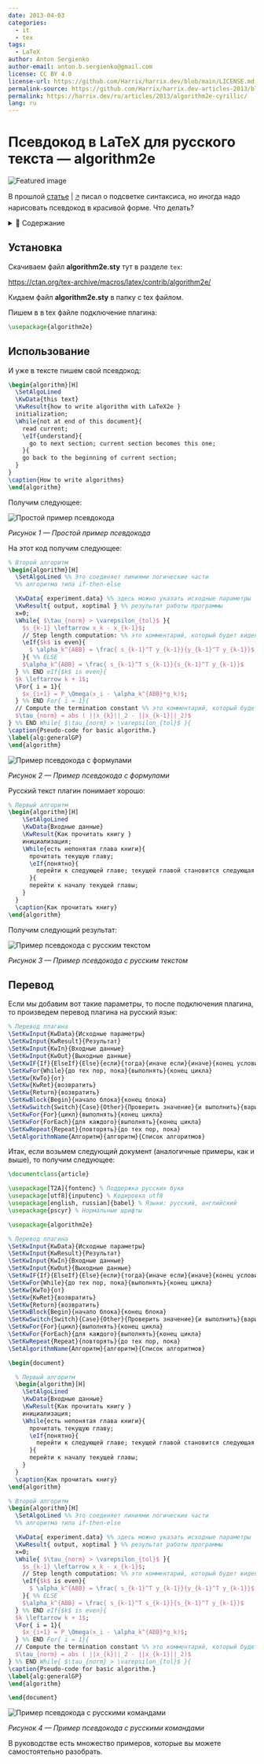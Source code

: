 ```yaml
---
date: 2013-04-03
categories:
  - it
  - tex
tags:
  - LaTeX
author: Anton Sergienko
author-email: anton.b.sergienko@gmail.com
license: CC BY 4.0
license-url: https://github.com/Harrix/harrix.dev/blob/main/LICENSE.md
permalink-source: https://github.com/Harrix/harrix.dev-articles-2013/blob/main/algorithm2e-cyrillic/algorithm2e-cyrillic.md
permalink: https://harrix.dev/ru/articles/2013/algorithm2e-cyrillic/
lang: ru
---
```


# Псевдокод в LaTeX для русского текста — algorithm2e

![Featured image](featured-image.svg)

В прошлой [статье](https://github.com/Harrix/harrix.dev-articles-2013/blob/main/latex-highlight-cyrillic/latex-highlight-cyrillic.md) | [🡥](https://harrix.dev/ru/articles/2013/latex-highlight-cyrillic/) писал о подсветке синтаксиса, но иногда надо нарисовать псевдокод в красивой форме. Что делать?

<details>
<summary>📖 Содержание</summary>

- [Установка](#установка)
- [Использование](#использование)
- [Перевод](#перевод)

> [!IMPORTANT]
> Если планируете использовать пакет для отображения алгоритмов больше одной страницы в длину, то откажитесь от него, так как он не приспособлен для разрезания алгоритмов по страницам. Используйте лучше пакет [algorithmicx](https://github.com/Harrix/harrix.dev-articles-2013/blob/main/algorithmicx-cyrillic/algorithmicx-cyrillic.md) | [🡥](https://harrix.dev/ru/articles/2013/algorithmicx-cyrillic/).

</details>

## Установка

Скачиваем файл **algorithm2e.sty** тут в разделе `tex`:

<https://ctan.org/tex-archive/macros/latex/contrib/algorithm2e/>

Кидаем файл **algorithm2e.sty** в папку с tex файлом.

Пишем в в tex файле подключение плагина:

```tex
\usepackage{algorithm2e}
```

## Использование

И уже в тексте пишем свой псевдокод:

```tex
\begin{algorithm}[H]
  \SetAlgoLined
  \KwData{this text}
  \KwResult{how to write algorithm with LaTeX2e }
  initialization;
  \While{not at end of this document}{
    read current;
    \eIf{understand}{
      go to next section; current section becomes this one;
    }{
    go back to the beginning of current section;
  }
}
\caption{How to write algorithms}
\end{algorithm}
```

Получим следующее:

![Простой пример псевдокода](img/algo_01.png)

_Рисунок 1 — Простой пример псевдокода_

На этот код получим следующее:

```tex
% Второй алгоритм
\begin{algorithm}[H]
  \SetAlgoLined %% Это соединяет линиями логические части
  %% алгоритма типа if-then-else

  \KwData{ experiment.data} %% здесь можно указать исходные параметры
  \KwResult{ output, xoptimal } %% результат работы программы
  x=0;
  \While{ $\tau_{norm} > \varepsilon_{tol}$ }{
    $s_{k-1} \leftarrow x_k - x_{k-1}$;
    // Step length computation: %% это комментарий, который будет виден.
    \eIf{$k$ is even}{
      $ \alpha_k^{ABB} = \frac{ s_{k-1}^T y_{k-1}}{y_{k-1}^T y_{k-1}}$
    }{ %% ELSE
    $\alpha_k^{ABB} = \frac{ s_{k-1}^T s_{k-1}}{s_{k-1}^T y_{k-1}}$
  } %% END eIf{$k$ is even}{
  $k \leftarrow k + 1$;
  \For{ i = 1}{
    $x_{i+1} = P_\Omega(x_i - \alpha_k^{ABB}*g_k)$;
  } %% END For{ i = 1}{
  // Compute the termination constant %% это комментарий, который будет виден.
  $\tau_{norm} = abs ( ||x_{k}||_2 - ||x_{k-1}||_2)$
} %% END While{ $\tau_{norm} > \varepsilon_{tol}$ }{
\caption{Pseudo-code for basic algorithm.}
\label{alg:generalGP}
\end{algorithm}
```

![Пример псевдокода с формулами](img/algo_02.png)

_Рисунок 2 — Пример псевдокода с формулами_

Русский текст плагин понимает хорошо:

```tex
% Первый алгоритм
\begin{algorithm}[H]
    \SetAlgoLined
    \KwData{Входные данные}
    \KwResult{Как прочитать книгу }
    инициализация;
    \While{есть непонятая глава книги}{
      прочитать текущую главу;
      \eIf{понятно}{
        перейти к следующей главе; текущей главой становится следующая глава;
      }{
      перейти к началу текущей главы;
    }
  }
  \caption{Как прочитать книгу}
\end{algorithm}
```

Получим следующий результат:

![Пример псевдокода с русским текстом](img/algo_03.png)

_Рисунок 3 — Пример псевдокода с русским текстом_

## Перевод

Если мы добавим вот такие параметры, то после подключения плагина, то произведем перевод плагина на русский язык:

```tex
% Перевод плагина
\SetKwInput{KwData}{Исходные параметры}
\SetKwInput{KwResult}{Результат}
\SetKwInput{KwIn}{Входные данные}
\SetKwInput{KwOut}{Выходные данные}
\SetKwIF{If}{ElseIf}{Else}{если}{тогда}{иначе если}{иначе}{конец условия}
\SetKwFor{While}{до тех пор, пока}{выполнять}{конец цикла}
\SetKw{KwTo}{от}
\SetKw{KwRet}{возвратить}
\SetKw{Return}{возвратить}
\SetKwBlock{Begin}{начало блока}{конец блока}
\SetKwSwitch{Switch}{Case}{Other}{Проверить значение}{и выполнить}{вариант}{в противном случае}{конец варианта}{конец проверки значений}
\SetKwFor{For}{цикл}{выполнять}{конец цикла}
\SetKwFor{ForEach}{для каждого}{выполнять}{конец цикла}
\SetKwRepeat{Repeat}{повторять}{до тех пор, пока}
\SetAlgorithmName{Алгоритм}{алгоритм}{Список алгоритмов}
```

Итак, если возьмем следующий документ (аналогичные примеры, как и выше), то получим следующее:

```tex
\documentclass{article}

\usepackage[T2A]{fontenc} % Поддержка русских букв
\usepackage[utf8]{inputenc} % Кодировка utf8
\usepackage[english, russian]{babel} % Языки: русский, английский
\usepackage{pscyr} % Нормальные шрифты

\usepackage{algorithm2e}

% Перевод плагина
\SetKwInput{KwData}{Исходные параметры}
\SetKwInput{KwResult}{Результат}
\SetKwInput{KwIn}{Входные данные}
\SetKwInput{KwOut}{Выходные данные}
\SetKwIF{If}{ElseIf}{Else}{если}{тогда}{иначе если}{иначе}{конец условия}
\SetKwFor{While}{до тех пор, пока}{выполнять}{конец цикла}
\SetKw{KwTo}{от}
\SetKw{KwRet}{возвратить}
\SetKw{Return}{возвратить}
\SetKwBlock{Begin}{начало блока}{конец блока}
\SetKwSwitch{Switch}{Case}{Other}{Проверить значение}{и выполнить}{вариант}{в противном случае}{конец варианта}{конец проверки значений}
\SetKwFor{For}{цикл}{выполнять}{конец цикла}
\SetKwFor{ForEach}{для каждого}{выполнять}{конец цикла}
\SetKwRepeat{Repeat}{повторять}{до тех пор, пока}
\SetAlgorithmName{Алгоритм}{алгоритм}{Список алгоритмов}

\begin{document}

  % Первый алгоритм
  \begin{algorithm}[H]
    \SetAlgoLined
    \KwData{Входные данные}
    \KwResult{Как прочитать книгу }
    инициализация;
    \While{есть непонятая глава книги}{
      прочитать текущую главу;
      \eIf{понятно}{
        перейти к следующей главе; текущей главой становится следующая глава;
      }{
      перейти к началу текущей главы;
    }
  }
  \caption{Как прочитать книгу}
\end{algorithm}

% Второй алгоритм
\begin{algorithm}[H]
  \SetAlgoLined %% Это соединяет линиями логические части
  %% алгоритма типа if-then-else

  \KwData{ experiment.data} %% здесь можно указать исходные параметры
  \KwResult{ output, xoptimal } %% результат работы программы
  x=0;
  \While{ $\tau_{norm} > \varepsilon_{tol}$ }{
    $s_{k-1} \leftarrow x_k - x_{k-1}$;
    // Step length computation: %% это комментарий, который будет виден.
    \eIf{$k$ is even}{
      $ \alpha_k^{ABB} = \frac{ s_{k-1}^T y_{k-1}}{y_{k-1}^T y_{k-1}}$
    }{ %% ELSE
    $\alpha_k^{ABB} = \frac{ s_{k-1}^T s_{k-1}}{s_{k-1}^T y_{k-1}}$
  } %% END eIf{$k$ is even}{
  $k \leftarrow k + 1$;
  \For{ i = 1}{
    $x_{i+1} = P_\Omega(x_i - \alpha_k^{ABB}*g_k)$;
  } %% END For{ i = 1}{
  // Compute the termination constant %% это комментарий, который будет виден.
  $\tau_{norm} = abs ( ||x_{k}||_2 - ||x_{k-1}||_2)$
} %% END While{ $\tau_{norm} > \varepsilon_{tol}$ }{
\caption{Pseudo-code for basic algorithm.}
\label{alg:generalGP}
\end{algorithm}

\end{document}
```

![Пример псевдокода с русскими командами](img/pseudocode.png)

_Рисунок 4 — Пример псевдокода с русскими командами_

В руководстве есть множество примеров, которые вы можете самостоятельно разобрать.
